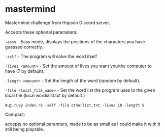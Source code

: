 # mastermind
Mastermind challenge from Hopson Discord server.

Accepts these optional paramaters:

`-easy` - Easy mode, displays the positions of the characters you have guessed correctly.

`-self` - The program will solve the word itself 

`-lives <amount>` - Set the amount of lives you want you/the computer to have (7 by default).

`-length <amount>` - Set the length of the word (random by default).

`-file <local_file_name>` - Set the word list the program uses to the given local file (local wordslist.txt by default.)

e.g, `ruby index.rb -self -file otherlist.txt -lives 10 -length 5`



Compact: 

accepts no optional paramters, made to be as small as I could make it with it still being playable.
